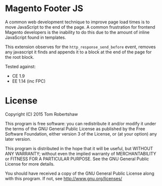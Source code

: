 # Magento Footer JS

A common web development technique to improve page load times is to move JavaScript to the end of the page.  A common frustration for frontend Magento developers is the inability to do this due to the amount of inline JavaScript found in templates.

This extension observes for the `http_response_send_before` event, removes any javascript it finds and appends it to a block at the end of the page for the root block.

Tested against:

- CE 1.9
- EE 1.14 (inc FPC)

# License

Copyright (C) 2015 Tom Robertshaw

This program is free software: you can redistribute it and/or modify it under the terms of the GNU General Public License as published by the Free Software Foundation, either version 3 of the License, or (at your option) any later version.

This program is distributed in the hope that it will be useful, but WITHOUT ANY WARRANTY; without even the implied warranty of MERCHANTABILITY or FITNESS FOR A PARTICULAR PURPOSE.  See the GNU General Public License for more details.

You should have received a copy of the GNU General Public License along with this program.  If not, see <http://www.gnu.org/licenses/>
